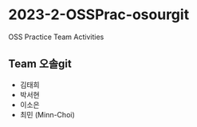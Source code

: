 # 2023-2-OSSPrac-osourgit
OSS Practice Team Activities

## Team 오솔git
- 김태희
- 박서현
- 이소은
- 최민 (Minn-Choi)

